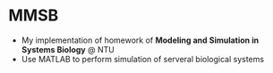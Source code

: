 # MMSB
- My implementation of homework of **Modeling and Simulation in Systems Biology** @ NTU
- Use MATLAB to perform simulation of serveral biological systems
